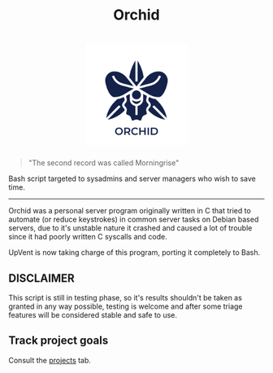 <div align="center">
    <h1>Orchid<h1/>
    <img width="200px" src="logo.png">
</div>

> "The second record was called Morningrise"

Bash script targeted to sysadmins and server managers who wish to save time.

---

Orchid was a personal server program originally written in C that tried to
automate (or reduce keystrokes) in common server tasks on Debian based servers,
due to it's unstable nature it crashed and caused a lot of trouble since it had
poorly written C syscalls and code.

UpVent is now taking charge of this program, porting it completely to Bash.


## DISCLAIMER

This script is still in testing phase, so it's results shouldn't be taken as
granted in any way possible, testing is welcome and after some triage features
will be considered stable and safe to use.

## Track project goals

Consult the [projects](https://github.com/VentGrey/orchid/projects) tab.
